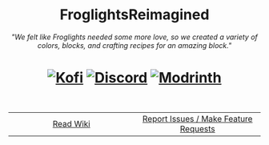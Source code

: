 <h1 align="center">
	FroglightsReimagined <br>
</h1>
<p align="center">
	<i>"We felt like Froglights needed some more love, so we created a variety of colors, blocks, and crafting recipes for an amazing block."</i>
</p>
<h1 align="center">
	<a href="https://ko-fi.com/tokimi"><img src="https://shields.io/badge/kofi-Buy_a_coffee-ff5f5f?logo=ko-fi&style=for-the-badgeKofi" alt="Kofi"></a>
	<a href="https://discord.gg/cozycord"><img src="https://img.shields.io/discord/1314787848779726920?color=5865f2&label=Discord&style=flat" alt="Discord"></a>
	<a href="https://modrinth.com/mod/froglightsreimagined"><img src="https://img.shields.io/modrinth/dt/homestead?logo=modrinth&label=&suffix=%20&style=flat&color=242629&labelColor=5ca424&logoColor=1c1c1c" alt="Modrinth"></a>
</h1>
<br>
<table align="center" style="width: 100%;">
  <tr>
    <td align="center" style="width: 33%;">
      <a href="https://github.com/iamtokimi/homestead/wiki">Read Wiki</a>
    </td>
    <td align="center" style="width: 33%;">
      <a href="https://github.com/CozyCord/FroglightsReimagined/issues">Report Issues / Make Feature Requests</a>
    </td>
  </tr>
</table>
